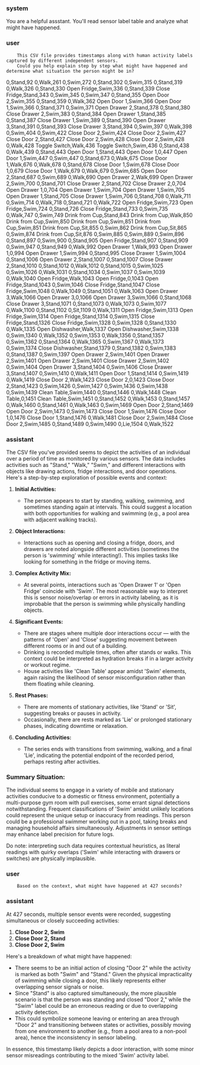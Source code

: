 ### system
You are a helpful assstant. You'll read sensor label table and analyze what might have happened.
### user

        This CSV file provides timestamps along with human activity labels captured by different independent sensors.
        Could you help explain step by step what might have happened and determine what situation the person might be in?
    
0,Stand,92
0,Walk,261
0,Swim,272
0,Stand,302
0,Swim,315
0,Stand,319
0,Walk,326
0,Stand,330
Open Fridge,Swim,336
0,Stand,339
Close Fridge,Stand,343
0,Swim,345
0,Swim,347
0,Stand,355
Open Door 2,Swim,355
0,Stand,359
0,Walk,362
Open Door 1,Swim,366
Open Door 1,Swim,366
0,Stand,371
0,Swim,371
Open Drawer 2,Stand,378
0,Stand,380
Close Drawer 2,Swim,383
0,Stand,384
Open Drawer 1,Stand,385
0,Stand,387
Close Drawer 1,Swim,389
0,Stand,390
Open Drawer 3,Stand,391
0,Stand,393
Close Drawer 3,Stand,394
0,Swim,397
0,Walk,398
0,Swim,404
0,Swim,422
Close Door 2,Swim,424
Close Door 2,Swim,427
Close Door 2,Stand,427
Close Door 2,Swim,428
Close Door 2,Swim,428
0,Walk,428
Toggle Switch,Walk,436
Toggle Switch,Swim,436
0,Stand,438
0,Walk,439
0,Stand,443
Open Door 1,Stand,443
Open Door 1,0,447
Open Door 1,Swim,447
0,Swim,447
0,Stand,673
0,Walk,675
Close Door 1,Walk,676
0,Walk,678
0,Stand,678
Close Door 1,Swim,678
Close Door 1,0,679
Close Door 1,Walk,679
0,Walk,679
0,Swim,685
Open Door 2,Stand,687
0,Swim,689
0,Walk,690
Open Drawer 2,Walk,699
Open Drawer 2,Swim,700
0,Stand,701
Close Drawer 2,Stand,702
Close Drawer 2,0,704
Open Drawer 1,0,704
Open Drawer 1,Swim,704
Open Drawer 1,Swim,705
Open Drawer 1,Stand,705
Close Drawer 1,Swim,706
0,Stand,708
0,Walk,711
0,Swim,714
0,Walk,718
0,Stand,721
0,Walk,722
Open Fridge,Swim,723
Open Fridge,Swim,724
0,Stand,726
Close Fridge,Stand,733
0,Swim,735
0,Walk,747
0,Swim,749
Drink from Cup,Stand,843
Drink from Cup,Walk,850
Drink from Cup,Swim,850
Drink from Cup,Swim,851
Drink from Cup,Swim,851
Drink from Cup,Sit,855
0,Swim,862
Drink from Cup,Sit,865
0,Swim,874
Drink from Cup,Sit,876
0,Swim,885
0,Swim,889
0,Swim,896
0,Stand,897
0,Swim,900
0,Stand,905
Open Fridge,Stand,907
0,Stand,909
0,Swim,947
0,Stand,949
0,Walk,992
Open Drawer 1,Walk,993
Open Drawer 1,0,994
Open Drawer 1,Swim,994
0,Stand,995
Close Drawer 1,Swim,1004
0,Stand,1006
Open Drawer 2,Stand,1007
0,Stand,1007
Close Drawer 2,Stand,1010
0,Stand,1012
0,Walk,1012
0,Stand,1015
0,Swim,1025
0,Swim,1026
0,Walk,1031
0,Stand,1034
0,Swim,1037
0,Swim,1039
0,Walk,1040
Open Fridge,Walk,1043
Open Fridge,0,1043
Open Fridge,Stand,1043
0,Swim,1046
Close Fridge,Stand,1047
Close Fridge,Swim,1048
0,Walk,1049
0,Stand,1051
0,Walk,1063
Open Drawer 3,Walk,1066
Open Drawer 3,0,1066
Open Drawer 3,Swim,1066
0,Stand,1068
Close Drawer 3,Stand,1071
0,Stand,1073
0,Walk,1073
0,Swim,1077
0,Walk,1100
0,Stand,1102
0,Sit,1109
0,Walk,1311
Open Fridge,Swim,1313
Open Fridge,Swim,1314
Open Fridge,Stand,1314
0,Swim,1315
Close Fridge,Stand,1326
Close Fridge,Swim,1328
0,Swim,1328
0,Stand,1330
0,Walk,1335
Open Dishwasher,Walk,1337
Open Dishwasher,Swim,1338
0,Swim,1340
0,Walk,1352
0,Swim,1353
0,Walk,1356
0,Stand,1357
0,Swim,1362
0,Stand,1364
0,Walk,1365
0,Swim,1367
0,Walk,1373
0,Swim,1374
Close Dishwasher,Stand,1379
0,Stand,1382
0,Swim,1383
0,Stand,1387
0,Swim,1397
Open Drawer 2,Swim,1401
Open Drawer 2,Swim,1401
Open Drawer 2,Swim,1401
Close Drawer 2,Swim,1402
0,Swim,1404
Open Drawer 3,Stand,1404
0,Swim,1406
Close Drawer 3,Stand,1407
0,Swim,1410
0,Walk,1411
Open Door 1,Stand,1414
0,Swim,1419
0,Walk,1419
Close Door 2,Walk,1423
Close Door 2,0,1423
Close Door 2,Stand,1423
0,Swim,1426
0,Swim,1427
0,Swim,1436
0,Swim,1438
0,Swim,1439
Clean Table,Swim,1440
0,Stand,1446
0,Walk,1448
Clean Table,0,1451
Clean Table,Swim,1451
0,Stand,1452
0,Walk,1453
0,Stand,1457
0,Walk,1460
0,Stand,1461
0,Walk,1463
0,Swim,1469
Open Door 2,Stand,1469
Open Door 2,Swim,1473
0,Swim,1473
Close Door 1,Swim,1476
Close Door 1,0,1476
Close Door 1,Stand,1476
0,Walk,1481
Close Door 2,Swim,1484
Close Door 2,Swim,1485
0,Stand,1489
0,Swim,1490
0,Lie,1504
0,Walk,1522

### assistant
The CSV file you've provided seems to depict the activities of an individual over a period of time as monitored by various sensors. The data includes activities such as "Stand," "Walk," "Swim," and different interactions with objects like drawing actions, fridge interactions, and door operations. Here's a step-by-step exploration of possible events and context:

1. **Initial Activities:**
   - The person appears to start by standing, walking, swimming, and sometimes standing again at intervals. This could suggest a location with both opportunities for walking and swimming (e.g., a pool area with adjacent walking tracks).

2. **Object Interactions:**
   - Interactions such as opening and closing a fridge, doors, and drawers are noted alongside different activities (sometimes the person is 'swimming' while interacting!). This implies tasks like looking for something in the fridge or moving items.

3. **Complex Activity Mix:**
   - At several points, interactions such as 'Open Drawer 1' or 'Open Fridge' coincide with 'Swim'. The most reasonable way to interpret this is sensor noise/overlap or errors in activity labeling, as it is improbable that the person is swimming while physically handling objects.

4. **Significant Events:**
   - There are stages where multiple door interactions occur — with the patterns of 'Open' and 'Close' suggesting movement between different rooms or in and out of a building.
   - Drinking is recorded multiple times, often after stands or walks. This context could be interpreted as hydration breaks if in a larger activity or workout regime.
   - House activities like 'Clean Table' appear amidst 'Swim' elements, again raising the likelihood of sensor misconfiguration rather than them floating while cleaning.

5. **Rest Phases:**
   - There are moments of stationary activities, like 'Stand' or 'Sit', suggesting breaks or pauses in activity.
   - Occasionally, there are rests marked as 'Lie' or prolonged stationary phases, indicating downtime or relaxation.
   
6. **Concluding Activities:**
   - The series ends with transitions from swimming, walking, and a final 'Lie', indicating the potential endpoint of the recorded period, perhaps resting after activities.

### Summary Situation:
The individual seems to engage in a variety of mobile and stationary activities conducive to a domestic or fitness environment, potentially a multi-purpose gym room with pull exercises, some errant signal detections notwithstanding. Frequent classifications of 'Swim' amidst unlikely locations could represent the unique setup or inaccuracy from readings. This person could be a professional swimmer working out in a pool, taking breaks and managing household affairs simultaneously. Adjustments in sensor settings may enhance label precision for future logs.

Do note: interpreting such data requires contextual heuristics, as literal readings with quirky overlaps ('Swim' while interacting with drawers or switches) are physically implausible.
### user

        Based on the context, what might have happened at 427 seconds?
    
### assistant
At 427 seconds, multiple sensor events were recorded, suggesting simultaneous or closely succeeding activities:

1. **Close Door 2, Swim**
2. **Close Door 2, Stand**
3. **Close Door 2, Swim**

Here's a breakdown of what might have happened:

- There seems to be an initial action of closing "Door 2" while the activity is marked as both "Swim" and "Stand." Given the physical impracticality of swimming while closing a door, this likely represents either overlapping sensor signals or noise.
- Since "Stand" is also captured simultaneously, the more plausible scenario is that the person was standing and closed "Door 2," while the "Swim" label could be an erroneous reading or due to overlapping activity detection.
- This could symbolize someone leaving or entering an area through "Door 2" and transitioning between states or activities, possibly moving from one environment to another (e.g., from a pool area to a non-pool area), hence the inconsistency in sensor labeling.

In essence, this timestamp likely depicts a door interaction, with some minor sensor misreadings contributing to the mixed 'Swim' activity label.
